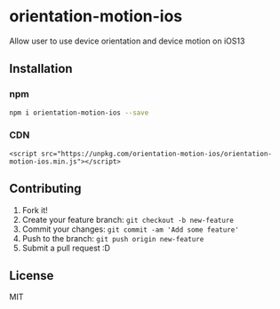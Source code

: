 # orientation-motion-ios
Allow user to use device orientation and device motion on iOS13

## Installation

### npm

``` sh
npm i orientation-motion-ios --save
```

### CDN

`<script src="https://unpkg.com/orientation-motion-ios/orientation-motion-ios.min.js"></script>`


## Contributing

1. Fork it!
2. Create your feature branch: `git checkout -b new-feature`
3. Commit your changes: `git commit -am 'Add some feature'`
4. Push to the branch: `git push origin new-feature`
5. Submit a pull request :D

## License

MIT